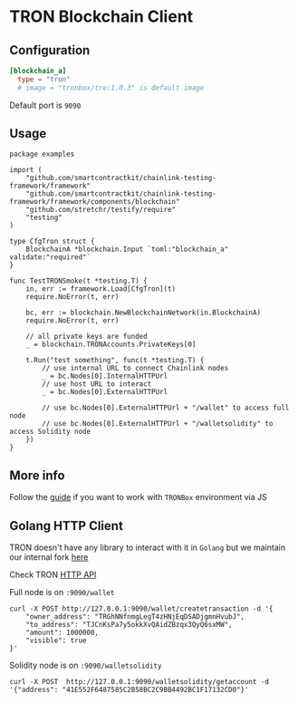 # TRON Blockchain Client

## Configuration
```toml
[blockchain_a]
  type = "tron"
  # image = "tronbox/tre:1.0.3" is default image
```
Default port is `9090`

## Usage
```golang
package examples

import (
	"github.com/smartcontractkit/chainlink-testing-framework/framework"
	"github.com/smartcontractkit/chainlink-testing-framework/framework/components/blockchain"
	"github.com/stretchr/testify/require"
	"testing"
)

type CfgTron struct {
	BlockchainA *blockchain.Input `toml:"blockchain_a" validate:"required"`
}

func TestTRONSmoke(t *testing.T) {
	in, err := framework.Load[CfgTron](t)
	require.NoError(t, err)

	bc, err := blockchain.NewBlockchainNetwork(in.BlockchainA)
	require.NoError(t, err)

	// all private keys are funded
	_ = blockchain.TRONAccounts.PrivateKeys[0]

	t.Run("test something", func(t *testing.T) {
		// use internal URL to connect Chainlink nodes
		_ = bc.Nodes[0].InternalHTTPUrl
		// use host URL to interact
		_ = bc.Nodes[0].ExternalHTTPUrl

		// use bc.Nodes[0].ExternalHTTPUrl + "/wallet" to access full node
		// use bc.Nodes[0].ExternalHTTPUrl + "/walletsolidity" to access Solidity node
	})
}
```

## More info

Follow the [guide](https://developers.tron.network/reference/tronbox-quickstart) if you want to work with `TRONBox` environment via JS

## Golang HTTP Client

TRON doesn't have any library to interact with it in `Golang` but we maintain our internal fork [here](https://github.com/smartcontractkit/chainlink-internal-integrations/tree/69e35041cdea0bc38ddf642aa93fd3cc3fb5d0d9/tron/relayer/gotron-sdk)

Check TRON [HTTP API](https://tronprotocol.github.io/documentation-en/api/http/)

Full node is on `:9090/wallet`
```
curl -X POST http://127.0.0.1:9090/wallet/createtransaction -d '{                                                           
    "owner_address": "TRGhNNfnmgLegT4zHNjEqDSADjgmnHvubJ",
    "to_address": "TJCnKsPa7y5okkXvQAidZBzqx3QyQ6sxMW",
    "amount": 1000000,
    "visible": true
}'
```

Solidity node is on `:9090/walletsolidity`
```
curl -X POST  http://127.0.0.1:9090/walletsolidity/getaccount -d '{"address": "41E552F6487585C2B58BC2C9BB4492BC1F17132CD0"}'
```
